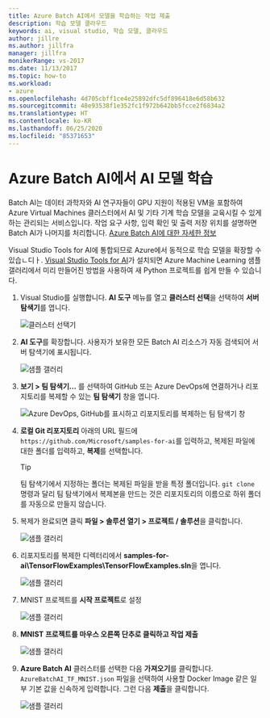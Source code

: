 ```yaml
---
title: Azure Batch AI에서 모델을 학습하는 작업 제출
description: 학습 모델 클라우드
keywords: ai, visual studio, 학습 모델, 클라우드
author: jillre
ms.author: jillfra
manager: jillfra
monikerRange: vs-2017
ms.date: 11/13/2017
ms.topic: how-to
ms.workload:
- azure
ms.openlocfilehash: 4d705cbff1ce4e25892dfc5df896418e6d58b632
ms.sourcegitcommit: 48e93538f1e352fc1f972b642bb5fcce2f6834a2
ms.translationtype: HT
ms.contentlocale: ko-KR
ms.lasthandoff: 06/25/2020
ms.locfileid: "85371653"
---
```

# <a name="train-ai-models-in-azure-batch-ai"></a>Azure Batch AI에서 AI 모델 학습

Batch AI는 데이터 과학자와 AI 연구자들이 GPU 지원이 적용된 VM을 포함하여 Azure Virtual Machines 클러스터에서 AI 및 기타 기계 학습 모델을 교육시킬 수 있게 하는 관리되는 서비스입니다. 작업 요구 사항, 입력 확인 및 출력 저장 위치를 설명하면 Batch AI가 나머지를 처리합니다. [Azure Batch AI에 대한 자세한 정보](/azure/batch-ai/overview)

Visual Studio Tools for AI에 통합되므로 Azure에서 동적으로 학습 모델을 확장할 수 있습ㄴ디ㅏ.  [Visual Studio Tools for AI](installation.md)가 설치되면 Azure Machine Learning 샘플 갤러리에서 미리 만들어진 방법을 사용하여 새 Python 프로젝트를 쉽게 만들 수 있습니다.

1. Visual Studio를 실행합니다. **AI 도구** 메뉴를 열고 **클러스터 선택**을 선택하여 **서버 탐색기**를 엽니다.

    ![클러스터 선택기](media/train-model/select-cluster.png)

2. **AI 도구**를 확장합니다. 사용자가 보유한 모든 Batch AI 리소스가 자동 검색되어 서버 탐색기에 표시됩니다.

    ![샘플 갤러리](media/train-model/batchai.png)

3. **보기 > 팀 탐색기...** 를 선택하여 GitHub 또는 Azure DevOps에 연결하거나 리포지토리를 복제할 수 있는 **팀 탐색기** 창을 엽니다.

    ![Azure DevOps, GitHub를 표시하고 리포지토리를 복제하는 팀 탐색기 창](media/train-model/team-explorer-devops.png)

4. **로컬 Git 리포지토리** 아래의 URL 필드에 `https://github.com/Microsoft/samples-for-ai`를 입력하고, 복제된 파일에 대한 폴더를 입력하고, **복제**를 선택합니다.

    > [!Tip]
    > 팀 탐색기에서 지정하는 폴더는 복제된 파일을 받을 특정 폴더입니다. `git clone` 명령과 달리 팀 탐색기에서 복제본을 만드는 것은 리포지토리의 이름으로 하위 폴더를 자동으로 만들지 않습니다.

5. 복제가 완료되면 클릭 **파일 > 솔루션 열기 > 프로젝트 / 솔루션**을 클릭합니다.

    ![샘플 갤러리](media/train-model/open-solution.png)

6. 리포지토리를 복제한 디렉터리에서 **samples-for-ai\TensorFlowExamples\TensorFlowExamples.sln**을 엽니다.

    ![샘플 갤러리](media/train-model/tensorflowexamples.png)

7. MNIST 프로젝트를 **시작 프로젝트**로 설정

    ![샘플 갤러리](media/train-model/mnist-startup.png)

8. <strong>**MNIST 프로젝트**를 마우스 오른쪽 단추로 클릭하고 **작업 제출**</strong>

    ![샘플 갤러리](media/train-model/submit-job.png)
9. **Azure Batch AI** 클러스터를 선택한 다음 **가져오기**를 클릭합니다. `AzureBatchAI_TF_MNIST.json` 파일을 선택하여 사용할 Docker Image 같은 일부 기본 값을 신속하게 입력합니다. 그런 다음 **제출**을 클릭합니다.

    ![샘플 갤러리](media/train-model/submit-batch.png)
